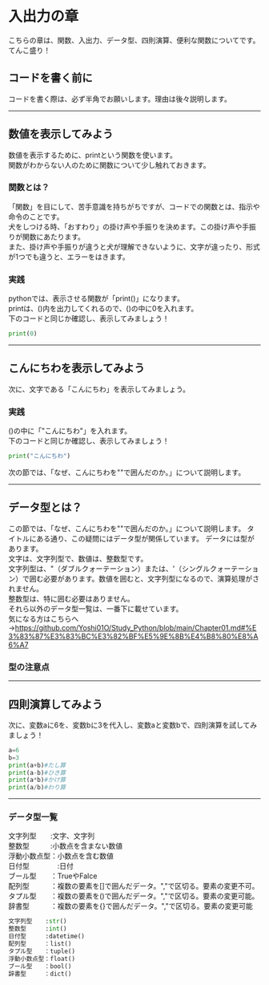 # 入出力の章
こちらの章は、関数、入出力、データ型、四則演算、便利な関数についてです。てんこ盛り！
## コードを書く前に
コードを書く際は、必ず半角でお願いします。理由は後々説明します。

---

## 数値を表示してみよう
数値を表示するために、printという関数を使います。<br>
関数がわからない人のために関数について少し触れておきます。
### 関数とは？
「関数」を目にして、苦手意識を持ちがちですが、コードでの関数とは、指示や命令のことです。<br>
犬をしつける時、「おすわり」の掛け声や手振りを決めます。この掛け声や手振りが関数にあたります。<br>
また、掛け声や手振りが違うと犬が理解できないように、文字が違ったり、形式が1つでも違うと、エラーをはきます。<br>
### 実践
pythonでは、表示させる関数が「print()」になります。<br>
printは、()内を出力してくれるので、()の中に0を入れます。<br>
下のコードと同じか確認し、表示してみましょう！
```Python
print(0)
```
---

## こんにちわを表示してみよう
次に、文字である「こんにちわ」を表示してみましょう。
### 実践
()の中に「"こんにちわ"」を入れます。<br>
下のコードと同じか確認し、表示してみましょう！
```Python
print("こんにちわ")
```
次の節では、「なぜ、こんにちわを""で囲んだのか。」について説明します。

---

## データ型とは？
この節では、「なぜ、こんにちわを""で囲んだのか。」について説明します。
タイトルにある通り、この疑問にはデータ型が関係しています。
データには型があります。<br>
文字は、文字列型で、数値は、整数型です。<br>
文字列型は、"（ダブルクォーテーション）または、'（シングルクォーテーション）で囲む必要があります。数値を囲むと、文字列型になるので、演算処理がされません。<br>
整数型は、特に囲む必要はありません。<br>
それら以外のデータ型一覧は、一番下に載せています。<br>
気になる方はこちらへ→https://github.com/Yoshi01O/Study_Python/blob/main/Chapter01.md#%E3%83%87%E3%83%BC%E3%82%BF%E5%9E%8B%E4%B8%80%E8%A6%A7<br>
### 型の注意点

---

## 四則演算してみよう
次に、変数aに6を、変数bに3を代入し、変数aと変数bで、四則演算を試してみましょう！
```Python
a=6
b=3
print(a+b)#たし算
print(a-b)#ひき算
print(a*b)#かけ算
print(a/b)#わり算
```
---


### データ型一覧
文字列型　　:文字、文字列<br>
整数型　　　:小数点を含まない数値<br>
浮動小数点型：小数点を含む数値<br>
日付型　　　　:日付<br>
ブール型　　：TrueやFalce<br>
配列型　　　：複数の要素を[]で囲んだデータ。","で区切る。要素の変更不可。<br>
タプル型　　：複数の要素を()で囲んだデータ。","で区切る。要素の変更可能。<br>
辞書型　　　：複数の要素を{}で囲んだデータ。","で区切る。要素の変更可能<br>
```Python
文字列型　  :str()
整数型　　  :int()
日付型　　  :datetime()
配列型　　　：list()
タプル型　　：tuple()
浮動小数点型：float()
ブール型　　：bool()
辞書型　　　：dict()
```
